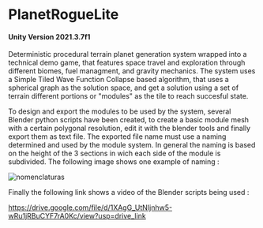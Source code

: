 # PlanetRogueLite 
#### Unity Version 2021.3.7f1

Deterministic procedural terrain planet generation system wrapped into a technical demo game, that features space travel and exploration through different biomes, fuel managment, and gravity mechanics. The system uses a Simple Tiled Wave Function Collapse based algorithm, that uses a spherical graph as the solution space, and get a solution using a set of terrain different portions or "modules" as the tile to reach succesful state. 

To design and export the modules to be used by the system, several Blender python scripts have been created, to create a basic module mesh with a certain polygonal resolution, edit it with the blender tools and finally export them as text file. The exported file name must use a naming determined and used by the module system. In general the naming is based on the height of the 3 sections in wich each side of the module is subdivided. The following image shows one example of naming : 

![nomenclaturas](https://github.com/user-attachments/assets/9b57c51c-4a64-4aff-a178-3559775d032a)

Finally the following link shows a video of the Blender scripts being used : 

https://drive.google.com/file/d/1XAgG_UtNIjnhw5-wRu1jRBuCYF7rA0Kc/view?usp=drive_link

